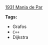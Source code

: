 [1931 Mania de Par](https://www.urionlinejudge.com.br/judge/pt/problems/view/1931)

**Tags:**
- Grafos
- `C++`
- Dijkstra